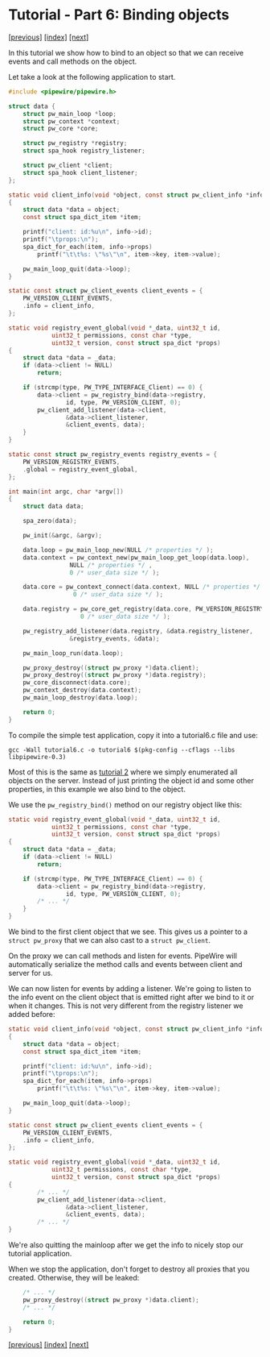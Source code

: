 # Tutorial - Part 6: Binding objects

[[previous]](tutorial5.md) [[index]](tutorial-index.md) [[next]](tutorial7.md)

In this tutorial we show how to bind to an object so that we can
receive events and call methods on the object.

Let take a look at the following application to start.

```c
#include <pipewire/pipewire.h>

struct data {
	struct pw_main_loop *loop;
	struct pw_context *context;
	struct pw_core *core;

	struct pw_registry *registry;
	struct spa_hook registry_listener;

	struct pw_client *client;
	struct spa_hook client_listener;
};

static void client_info(void *object, const struct pw_client_info *info)
{
	struct data *data = object;
	const struct spa_dict_item *item;

	printf("client: id:%u\n", info->id);
	printf("\tprops:\n");
	spa_dict_for_each(item, info->props)
		printf("\t\t%s: \"%s\"\n", item->key, item->value);

	pw_main_loop_quit(data->loop);
}

static const struct pw_client_events client_events = {
	PW_VERSION_CLIENT_EVENTS,
	.info = client_info,
};

static void registry_event_global(void *_data, uint32_t id,
			uint32_t permissions, const char *type,
			uint32_t version, const struct spa_dict *props)
{
	struct data *data = _data;
	if (data->client != NULL)
		return;

	if (strcmp(type, PW_TYPE_INTERFACE_Client) == 0) {
		data->client = pw_registry_bind(data->registry,
				id, type, PW_VERSION_CLIENT, 0);
		pw_client_add_listener(data->client,
				&data->client_listener,
				&client_events, data);
	}
}

static const struct pw_registry_events registry_events = {
	PW_VERSION_REGISTRY_EVENTS,
	.global = registry_event_global,
};

int main(int argc, char *argv[])
{
	struct data data;

	spa_zero(data);

	pw_init(&argc, &argv);

	data.loop = pw_main_loop_new(NULL /* properties */ );
	data.context = pw_context_new(pw_main_loop_get_loop(data.loop),
				 NULL /* properties */ ,
				 0 /* user_data size */ );

	data.core = pw_context_connect(data.context, NULL /* properties */ ,
				  0 /* user_data size */ );

	data.registry = pw_core_get_registry(data.core, PW_VERSION_REGISTRY,
					0 /* user_data size */ );

	pw_registry_add_listener(data.registry, &data.registry_listener,
				 &registry_events, &data);

	pw_main_loop_run(data.loop);

	pw_proxy_destroy((struct pw_proxy *)data.client);
	pw_proxy_destroy((struct pw_proxy *)data.registry);
	pw_core_disconnect(data.core);
	pw_context_destroy(data.context);
	pw_main_loop_destroy(data.loop);

	return 0;
}
```

To compile the simple test application, copy it into a tutorial6.c file and
use:

```
gcc -Wall tutorial6.c -o tutorial6 $(pkg-config --cflags --libs libpipewire-0.3)
```

Most of this is the same as [tutorial 2](tutorial2.md) where we simply
enumerated all objects on the server. Instead of just printing the object
id and some other properties, in this example we also bind to the object.

We use the `pw_registry_bind()` method on our registry object like this:

```c
static void registry_event_global(void *_data, uint32_t id,
			uint32_t permissions, const char *type,
			uint32_t version, const struct spa_dict *props)
{
	struct data *data = _data;
	if (data->client != NULL)
		return;

	if (strcmp(type, PW_TYPE_INTERFACE_Client) == 0) {
		data->client = pw_registry_bind(data->registry,
				id, type, PW_VERSION_CLIENT, 0);
		/* ... */
	}
}
```

We bind to the first client object that we see. This gives us a pointer
to a `struct pw_proxy` that we can also cast to a `struct pw_client`.

On the proxy we can call methods and listen for events. PipeWire will
automatically serialize the method calls and events between client and
server for us.

We can now listen for events by adding a listener. We're going to
listen to the info event on the client object that is emitted right
after we bind to it or when it changes. This is not very different
from the registry listener we added before:

```c
static void client_info(void *object, const struct pw_client_info *info)
{
	struct data *data = object;
	const struct spa_dict_item *item;

	printf("client: id:%u\n", info->id);
	printf("\tprops:\n");
	spa_dict_for_each(item, info->props)
		printf("\t\t%s: \"%s\"\n", item->key, item->value);

	pw_main_loop_quit(data->loop);
}

static const struct pw_client_events client_events = {
	PW_VERSION_CLIENT_EVENTS,
	.info = client_info,
};

static void registry_event_global(void *_data, uint32_t id,
			uint32_t permissions, const char *type,
			uint32_t version, const struct spa_dict *props)
{
		/* ... */
		pw_client_add_listener(data->client,
				&data->client_listener,
				&client_events, data);
		/* ... */
}
```

We're also quitting the mainloop after we get the info to nicely stop
our tutorial application.

When we stop the application, don't forget to destroy all proxies that
you created. Otherwise, they will be leaked:

```c
	/* ... */
	pw_proxy_destroy((struct pw_proxy *)data.client);
	/* ... */

	return 0;
}
```

[[previous]](tutorial5.md) [[index]](tutorial-index.md) [[next]](tutorial7.md)

